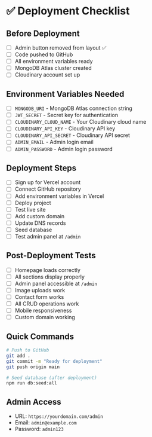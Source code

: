 # ✅ Deployment Checklist

## Before Deployment
- [ ] Admin button removed from layout ✅
- [ ] Code pushed to GitHub
- [ ] All environment variables ready
- [ ] MongoDB Atlas cluster created
- [ ] Cloudinary account set up

## Environment Variables Needed
- [ ] `MONGODB_URI` - MongoDB Atlas connection string
- [ ] `JWT_SECRET` - Secret key for authentication
- [ ] `CLOUDINARY_CLOUD_NAME` - Your Cloudinary cloud name
- [ ] `CLOUDINARY_API_KEY` - Cloudinary API key
- [ ] `CLOUDINARY_API_SECRET` - Cloudinary API secret
- [ ] `ADMIN_EMAIL` - Admin login email
- [ ] `ADMIN_PASSWORD` - Admin login password

## Deployment Steps
- [ ] Sign up for Vercel account
- [ ] Connect GitHub repository
- [ ] Add environment variables in Vercel
- [ ] Deploy project
- [ ] Test live site
- [ ] Add custom domain
- [ ] Update DNS records
- [ ] Seed database
- [ ] Test admin panel at `/admin`

## Post-Deployment Tests
- [ ] Homepage loads correctly
- [ ] All sections display properly
- [ ] Admin panel accessible at `/admin`
- [ ] Image uploads work
- [ ] Contact form works
- [ ] All CRUD operations work
- [ ] Mobile responsiveness
- [ ] Custom domain working

## Quick Commands
```bash
# Push to GitHub
git add .
git commit -m "Ready for deployment"
git push origin main

# Seed database (after deployment)
npm run db:seed:all
```

## Admin Access
- URL: `https://yourdomain.com/admin`
- Email: `admin@example.com`
- Password: `admin123`
